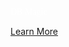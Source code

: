<p style="color: white !important; font-family: Raleway !important; margin: 0 0 10px 0; padding: 0 !important; font-weight:500 !important; font-style: normal !important;" class="headline-text">DB Magic</p>

[Learn More]({{#makeLink}}./landing.html?product_path=./products/dbmagic.md&menu_path=.menus/en{{/makeLink}})
